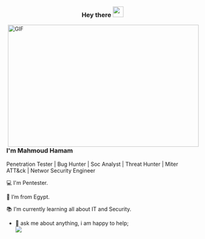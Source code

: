 <h3 align="center">
  Hey there 
  <img src="https://media.giphy.com/media/hvRJCLFzcasrR4ia7z/giphy.gif" width="28">
</h3>

 <img align="right" alt="GIF" src="https://github.com/abhisheknaiidu/abhisheknaiidu/blob/master/code.gif?raw=true" width="500" height="320" />
 
### I'm Mahmoud Hamam
Penetration Tester | Bug Hunter | Soc Analyst | Threat Hunter | Miter ATT&ck | Networ Security Engineer 

:computer: I'm Pentester.

:house_with_garden: I’m from Egypt.

:books: I'm currently learning all about IT and Security.
  
- 💬 ask me about anything, i am happy to help;<br>
<a href="https://linkedin.com/in/hamam-pentester/" target="_blank"> <img src="https://img.shields.io/badge/-Mahmoud%20Hamam-0077B5?style=for-the-badge&logo=Linkedin&logoColor=white"/></a>
